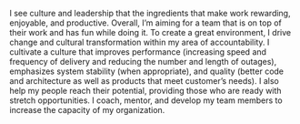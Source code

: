 ---
---
I see culture and leadership that the ingredients that make work rewarding, enjoyable, and productive. Overall, I’m aiming for a team that is on top of their work and has fun while doing it. To create a great environment, I drive change and cultural transformation within my area of accountability. I cultivate a culture that improves performance (increasing speed and frequency of delivery and reducing the number and length of outages), emphasizes system stability (when appropriate), and quality (better code and architecture as well as products that meet customer’s needs). I also help my people reach their potential, providing those who are ready with stretch opportunities. I coach, mentor, and develop my team members to increase the capacity of my organization.